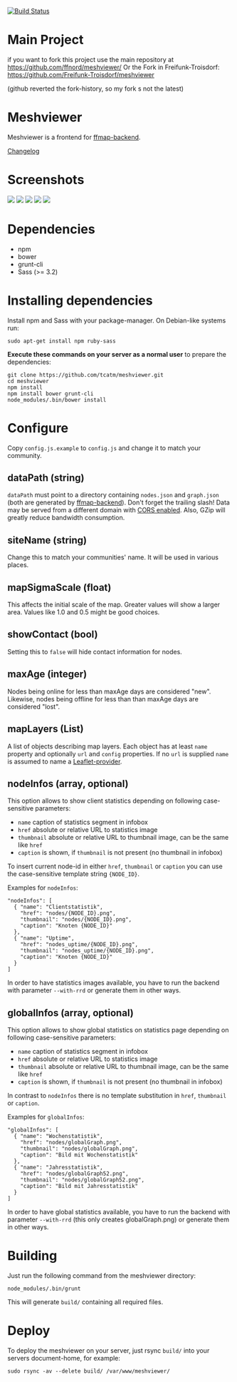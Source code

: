 [![Build Status](https://travis-ci.org/tcatm/meshviewer.svg?branch=master)](https://travis-ci.org/tcatm/meshviewer)

# Main Project

if you want to fork this project use the main repository at https://github.com/ffnord/meshviewer/
Or the Fork in Freifunk-Troisdorf: https://github.com/Freifunk-Troisdorf/meshviewer

(github reverted the fork-history, so my fork s not the latest)

# Meshviewer

Meshviewer is a frontend for
[ffmap-backend](https://github.com/ffnord/ffmap-backend).


[Changelog](CHANGELOG.md)

# Screenshots

![](doc/mapview.png?raw=true)
![](doc/graphview.png?raw=true)
![](doc/allnodes.png?raw=true)
![](doc/links.png?raw=true)
![](doc/statistics.png?raw=true)

# Dependencies

- npm
- bower
- grunt-cli
- Sass (>= 3.2)

# Installing dependencies

Install npm and Sass with your package-manager. On Debian-like systems run:

    sudo apt-get install npm ruby-sass

**Execute these commands on your server as a normal user** to prepare the dependencies:

    git clone https://github.com/tcatm/meshviewer.git
    cd meshviewer
    npm install
    npm install bower grunt-cli
    node_modules/.bin/bower install

# Configure

Copy `config.js.example` to `config.js` and change it to match your community.

## dataPath (string)

`dataPath` must point to a directory containing `nodes.json` and `graph.json`
(both are generated by
[ffmap-backend](https://github.com/ffnord/ffmap-backend)). Don't forget the
trailing slash! Data may be served from a different domain with [CORS enabled].
Also, GZip will greatly reduce bandwidth consumption.

## siteName (string)

Change this to match your communities' name. It will be used in various places.

## mapSigmaScale (float)

This affects the initial scale of the map. Greater values will show a larger
area. Values like 1.0 and 0.5 might be good choices.

## showContact (bool)

Setting this to `false` will hide contact information for nodes.

## maxAge (integer)

Nodes being online for less than maxAge days are considered "new". Likewise,
nodes being offline for less than than maxAge days are considered "lost".

## mapLayers (List)

A list of objects describing map layers. Each object has at least `name`
property and optionally `url` and `config` properties. If no `url` is supplied
`name` is assumed to name a
[Leaflet-provider](http://leaflet-extras.github.io/leaflet-providers/preview/).

## nodeInfos (array, optional)

This option allows to show client statistics depending on following case-sensitive parameters:

- `name` caption of statistics segment in infobox
- `href` absolute or relative URL to statistics image
- `thumbnail` absolute or relative URL to thumbnail image,
  can be the same like `href`
- `caption` is shown, if `thumbnail` is not present (no thumbnail in infobox)

To insert current node-id in either `href`, `thumbnail` or `caption`
you can use the case-sensitive template string `{NODE_ID}`.

Examples for `nodeInfos`:

    "nodeInfos": [
      { "name": "Clientstatistik",
        "href": "nodes/{NODE_ID}.png",
        "thumbnail": "nodes/{NODE_ID}.png",
        "caption": "Knoten {NODE_ID}"
      },
      { "name": "Uptime",
        "href": "nodes_uptime/{NODE_ID}.png",
        "thumbnail": "nodes_uptime/{NODE_ID}.png",
        "caption": "Knoten {NODE_ID}"
      }
    ]

In order to have statistics images available, you have to run the backend with parameter `--with-rrd` or generate them in other ways.

## globalInfos (array, optional)

This option allows to show global statistics on statistics page depending on following case-sensitive parameters:

- `name` caption of statistics segment in infobox
- `href` absolute or relative URL to statistics image
- `thumbnail` absolute or relative URL to thumbnail image,
  can be the same like `href`
- `caption` is shown, if `thumbnail` is not present (no thumbnail in infobox)

In contrast to `nodeInfos` there is no template substitution in  `href`, `thumbnail` or `caption`.

Examples for `globalInfos`:

    "globalInfos": [
      { "name": "Wochenstatistik",
        "href": "nodes/globalGraph.png",
        "thumbnail": "nodes/globalGraph.png",
        "caption": "Bild mit Wochenstatistik"
      },
      { "name": "Jahresstatistik",
        "href": "nodes/globalGraph52.png",
        "thumbnail": "nodes/globalGraph52.png",
        "caption": "Bild mit Jahresstatistik"
      }
    ]

In order to have global statistics available, you have to run the backend with parameter `--with-rrd` (this only creates globalGraph.png) or generate them in other ways.

# Building

Just run the following command from the meshviewer directory:

    node_modules/.bin/grunt

This will generate `build/` containing all required files.

# Deploy

To deploy the meshviewer on your server, just rsync `build/` into your servers document-home, for example:

    sudo rsync -av --delete build/ /var/www/meshviewer/


[CORS enabled]: http://enable-cors.org/server.html
